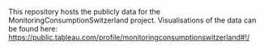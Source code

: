 This repository hosts the publicly data for the MonitoringConsumptionSwitzerland project. 
Visualisations of the data can be found here: https://public.tableau.com/profile/monitoringconsumptionswitzerland#!/ 
